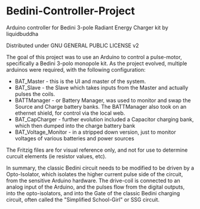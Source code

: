 Bedini-Controller-Project
=========================

Arduino controller for Bedini 3-pole Radiant Energy Charger kit
by liquidbuddha

Distributed under GNU GENERAL PUBLIC LICENSE v2


The goal of this project was to use an Arduino to control a pulse-motor, specifically a Bedini 3-polo monopole kit.
As the project evolved, multiple arduinos were required, with the following configuration:
  - BAT_Master - this is the UI and master of the system.
  - BAT_Slave - the Slave which takes inputs from the Master and actually pulses the coils.
  - BATTManager - or Battery Manager, was used to monitor and swap the Source and Charge battery banks. 
	The BATTManager also took on an ethernet shield, for control via the local web.
  - BAT_CapCharger - further evolution included a Capacitor charging bank, which then dumped into the charge battery bank
  - BAT_Voltage_Monitor - in a stripped down version, just to monitor voltages of various batteries and power sources
  
The Fritzig files are for visual reference only, and not for use to determine curcuit elements (ie resistor values, etc).

In summary, the classic Bedini circuit needs to be modified to be driven by a Opto-Isolator, which isolates the higher
current pulse side of the circuit, from the sensitive Arduino hardware. The drive-coil is connected to an analog input
of the Arduino, and the pulses flow from the digital outputs, into the opto-isolators, and into the Gate of the classic
Bedini charging circuit, often called the "Simplified School-Girl" or SSG circuit.
